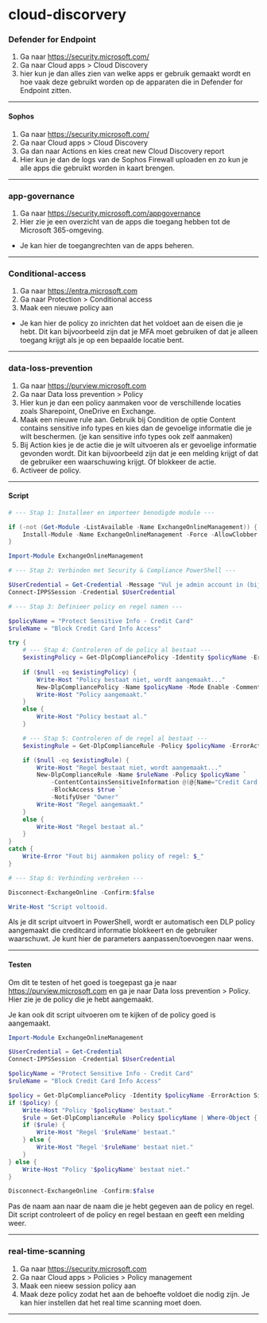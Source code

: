 # cloud-discorvery
### Defender for Endpoint
1. Ga naar https://security.microsoft.com/
2. Ga naar Cloud apps > Cloud Discovery
3. hier kun je dan alles zien van welke apps er gebruik gemaakt wordt en hoe vaak deze gebruikt worden op de apparaten die in Defender for Endpoint zitten.

---

#### Sophos 
1. Ga naar https://security.microsoft.com/
2. Ga naar Cloud apps > Cloud Discovery
3. Ga dan naar Actions en kies creat new Cloud Discovery report
4. Hier kun je dan de logs van de Sophos Firewall uploaden en zo kun je alle apps die gebruikt worden in kaart brengen.

---


### app-governance
1. Ga naar https://security.microsoft.com/appgovernance
2. Hier zie je een overzicht van de apps die toegang hebben tot de Microsoft 365-omgeving.
- Je kan hier de toegangrechten van de apps beheren.

---

### Conditional-access
1. Ga naar https://entra.microsoft.com
2. Ga naar Protection > Conditional access
3. Maak een nieuwe policy aan
- Je kan hier de policy zo inrichten dat het voldoet aan de eisen die je hebt. Dit kan bijvoorbeeld zijn dat je MFA moet gebruiken of dat je alleen toegang krijgt als je op een bepaalde locatie bent.

---

### data-loss-prevention
1. Ga naar https://purview.microsoft.com
2. Ga naar Data loss prevention > Policy
3. Hier kun je dan een policy aanmaken voor de verschillende locaties zoals Sharepoint, OneDrive en Exchange.
4. Maak een nieuwe rule aan. Gebruik bij Condition de optie Content contains sensitive info types en kies dan de gevoelige informatie die je wilt beschermen. (je kan sensitive info types ook zelf aanmaken)
5. Bij Action kies je de actie die je wilt uitvoeren als er gevoelige informatie gevonden wordt. Dit kan bijvoorbeeld zijn dat je een melding krijgt of dat de gebruiker een waarschuwing krijgt. Of blokkeer de actie.
6. Activeer de policy.

---

#### Script
```powershell
# --- Stap 1: Installeer en importeer benodigde module ---

if (-not (Get-Module -ListAvailable -Name ExchangeOnlineManagement)) {
    Install-Module -Name ExchangeOnlineManagement -Force -AllowClobber
}

Import-Module ExchangeOnlineManagement

# --- Stap 2: Verbinden met Security & Compliance PowerShell ---

$UserCredential = Get-Credential -Message "Vul je admin account in (bijv. admin@jouwdomein.com)"
Connect-IPPSSession -Credential $UserCredential

# --- Stap 3: Definieer policy en regel namen ---

$policyName = "Protect Sensitive Info - Credit Card"
$ruleName = "Block Credit Card Info Access"

try {
    # --- Stap 4: Controleren of de policy al bestaat ---
    $existingPolicy = Get-DlpCompliancePolicy -Identity $policyName -ErrorAction SilentlyContinue
    
    if ($null -eq $existingPolicy) {
        Write-Host "Policy bestaat niet, wordt aangemaakt..."
        New-DlpCompliancePolicy -Name $policyName -Mode Enable -Comment "Blokkeer creditcard info en waarschuw gebruiker"
        Write-Host "Policy aangemaakt."
    }
    else {
        Write-Host "Policy bestaat al."
    }

    # --- Stap 5: Controleren of de regel al bestaat ---
    $existingRule = Get-DlpComplianceRule -Policy $policyName -ErrorAction SilentlyContinue | Where-Object { $_.Name -eq $ruleName }

    if ($null -eq $existingRule) {
        Write-Host "Regel bestaat niet, wordt aangemaakt..."
        New-DlpComplianceRule -Name $ruleName -Policy $policyName `
            -ContentContainsSensitiveInformation @(@{Name="Credit Card Number"}) `
            -BlockAccess $true `
            -NotifyUser "Owner"
        Write-Host "Regel aangemaakt."
    }
    else {
        Write-Host "Regel bestaat al."
    }
}
catch {
    Write-Error "Fout bij aanmaken policy of regel: $_"
}

# --- Stap 6: Verbinding verbreken ---

Disconnect-ExchangeOnline -Confirm:$false

Write-Host "Script voltooid.
```
Als je dit script uitvoert in PowerShell, wordt er automatisch een DLP policy aangemaakt die creditcard informatie blokkeert en de gebruiker waarschuwt. Je kunt hier de parameters aanpassen/toevoegen naar wens.

---

#### Testen
Om dit te testen of het goed is toegepast ga je naar https://purview.microsoft.com en ga je naar Data loss prevention > Policy. Hier zie je de policy die je hebt aangemaakt.

Je kan ook dit script uitvoeren om te kijken of de policy goed is aangemaakt.
```powershell
Import-Module ExchangeOnlineManagement

$UserCredential = Get-Credential
Connect-IPPSSession -Credential $UserCredential

$policyName = "Protect Sensitive Info - Credit Card"
$ruleName = "Block Credit Card Info Access"

$policy = Get-DlpCompliancePolicy -Identity $policyName -ErrorAction SilentlyContinue
if ($policy) {
    Write-Host "Policy '$policyName' bestaat."
    $rule = Get-DlpComplianceRule -Policy $policyName | Where-Object { $_.Name -eq $ruleName }
    if ($rule) {
        Write-Host "Regel '$ruleName' bestaat."
    } else {
        Write-Host "Regel '$ruleName' bestaat niet."
    }
} else {
    Write-Host "Policy '$policyName' bestaat niet."
}

Disconnect-ExchangeOnline -Confirm:$false
```
Pas de naam aan naar de naam die je hebt gegeven aan de policy en regel. Dit script controleert of de policy en regel bestaan en geeft een melding weer.

---

### real-time-scanning
1. Ga naar https://security.microsoft.com
2. Ga naar Cloud apps > Policies > Policy management
3. Maak een nieew session policy aan 
4. Maak deze policy zodat het aan de behoefte voldoet die nodig zijn. Je kan hier instellen dat het real time scanning moet doen.

---